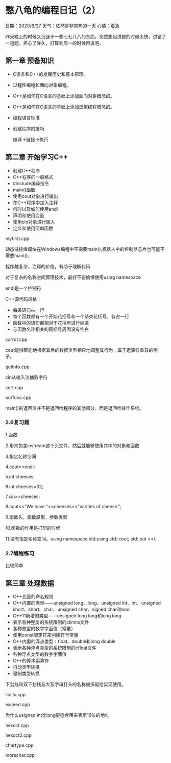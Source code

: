 # 憨八龟的编程日记（2）

日期：2020/6/27			天气：依然是非常热的一天			心情：着急

​		昨天晚上的时候又沉迷于一些七七八八的东西，突然想起讲题的时候太快，讲错了一道题，担心了许久，打算到周一的时候再说吧。

## 第一章 预备知识

- C语言和C++的发展历史和基本原理。

- 过程性编程和面向对象编程。

- C++是如何在C语言的基础上添加面向对象概念的。

- C++是如何在C语言的基础上添加泛型编程概念的。

- 编程语言标准

- 创建程序的技巧

  编译->链接->执行

## 第二章 开始学习C++

- 创建C++程序
- C++程序的一般格式
- #include编译指令
- main()函数
- 使用cout对象进行输出
- 在C++程序中加入注释
- 何时以及如何使用endl
- 声明和使用变量
- 使用cin对象进行输入
- 定义和使用简单函数

myfirst.cpp

动态链接库模块在Windows编程中不需要main(),机器人中的控制器芯片也可能不需要main(),

程序越复杂，注释的价值，有助于理解代码

对于复杂的名称空间管理技术，最好不要偷懒使用using namespace

endl是一个控制符

C++源代码风格：

- 每条语句占一行
- 每个函数都有一个开始花括号和一个结束花括号，各占一行
- 函数中的语句都相对于花括号进行缩进
- 与函数名称相关的圆括号周围没有空白

carrot.cpp

cout能够智能地根据其后的数据类型相应地调整其行为，属于运算符重载的例子。

getinfo.cpp

cin从输入流抽取字符

sqrt.cpp

ourfunc.cpp

main()的返回值并不是返回给程序的其他部分，而是返回给操作系统。

### 2.6复习题

1.函数

2.用来包含iostream这个头文件，然后就能够使用其中的对象和函数

3.指定名称空间

4.cout<<endl;

5.int cheeses;

6.int cheeses=32;

7.cin>>cheeses;

8.cout<<"We have "<<cheeses<<"varities of cheese.";

9.函数头，函数原型，参数类型

10.函数的作用是打印的时候

11.没有指定名称空间。using namespace std;using std::cout; std::out <</...

### 2.7编程练习

比较简单

## 第三章 处理数据

- C++变量的命名规则
- C++内置的类型——unsigned long、long、unsigned int、int、unsigned short、short、char、unsigned char、signed char和bool
- C++11新增的类型——unsigned long long和long long
- 表示各种整型的系统限制的climits文件
- 各种整型的数字字面值（常量）
- 使用const限定符来创建符号常量
- C++内置的浮点类型：float、double和long double
- 表示各种浮点类型的系统限制的cfloat文件
- 各种浮点类型的数字字面值
- C++的算术运算符
- 自动类型转换
- 强制类型转换

下划线和双下划线与大写字母打头的名称被保留给实现使用。

limits.cpp

exceed.cpp

为什么usigned int比long更适合用来表示16位的地址

hexoct.cpp

hexoct2.cpp

chartype.cpp

morechar.cpp



